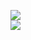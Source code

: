 [![](https://img.shields.io/badge/Made%20With-Github%20Spray-lightgrey.svg?style=for-the-badge&logo=github)](https://github.com/Annihil/github-spray#17490)  
[![](https://i.imgur.com/2DrTn0Z.gif)](https://github.com/Annihil/github-spray)